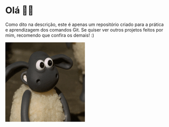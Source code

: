 <h1> Olá 🐱‍👤</h1>
<p> Como dito na descrição, este é apenas um repositório criado para a prática e aprendizagem dos comandos Git.  
Se quiser ver outros projetos feitos por mim, recomendo que confira os demais! :)</p>


[<img src="imgs/joinha.gif" width = "250" height = "250" border_radius = "15" alt= "video/mp4">]("https://github.com/RikeGIT/praticando-git")
